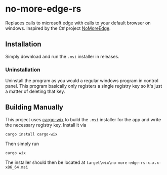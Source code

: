 # no-more-edge-rs

Replaces calls to microsoft edge with calls to your default browser on windows. Inspired by the C# project [NoMoreEdge](https://github.com/HarshalKudale/NoMoreEdge).

## Installation

Simply download and run the `.msi` installer in releases. 

### Uninstallation

Uninstall the program as you would a regular windows program in control
panel. This program basically only registers a single registry key so it's
just a matter of deleting that key.

## Building Manually

This project uses [cargo-wix](https://github.com/volks73/cargo-wix) to build the `.msi` installer for the app and write the necessary registry key. Install it via 

```shell
cargo install cargo-wix
```

Then simply run 

```shell
cargo wix
```

The installer should then be located at `target\wix\no-more-edge-rs-x.x.x-x86_64.msi`
